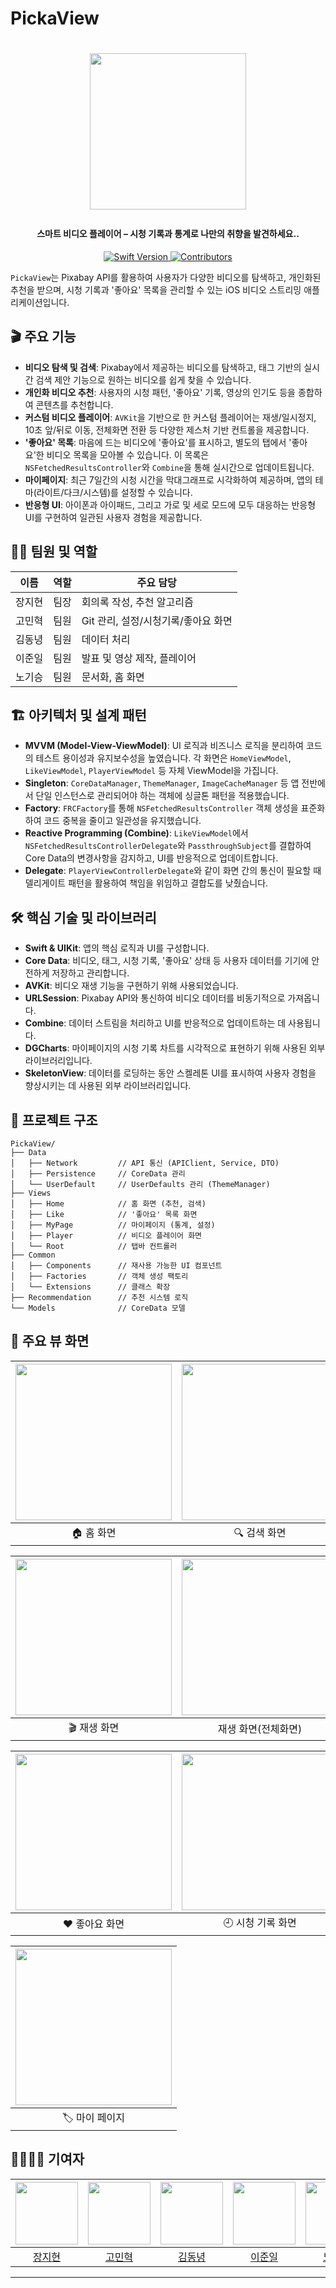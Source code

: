 # PickaView
<h1 align="center">

   

<p align="center">
  <img src="./docs/ScreenShots/appLogo.PNG" width="250px">

</p>

<h4 align="center"> 스마트 비디오 플레이어 – 시청 기록과 통계로 나만의 취향을 발견하세요..</h4>
<p align="center">
  <a href="https://swift.org">
    <img src="https://img.shields.io/badge/Swift-6.0-orange?logo=swift" alt="Swift Version" />
  </a>
  <a href="https://github.com/rlarjsdn3/EST-2th-Team2-Project/graphs/contributors">
    <img src="https://img.shields.io/github/contributors/rlarjsdn3/EST-2th-Team2-Project?color=blue" alt="Contributors" />
  </a>
  <br/>
 
</p>

`PickaView`는 Pixabay API를 활용하여 사용자가 다양한 비디오를 탐색하고, 개인화된 추천을 받으며, 시청 기록과 '좋아요' 목록을 관리할 수 있는 iOS 비디오 스트리밍 애플리케이션입니다.

## 🎬 주요 기능

* **비디오 탐색 및 검색**: Pixabay에서 제공하는 비디오를 탐색하고, 태그 기반의 실시간 검색 제안 기능으로 원하는 비디오를 쉽게 찾을 수 있습니다.
* **개인화 비디오 추천**: 사용자의 시청 패턴, '좋아요' 기록, 영상의 인기도 등을 종합하여 콘텐츠를 추천합니다.
* **커스텀 비디오 플레이어**: `AVKit`을 기반으로 한 커스텀 플레이어는 재생/일시정지, 10초 앞/뒤로 이동, 전체화면 전환 등 다양한 제스처 기반 컨트롤을 제공합니다.
* **'좋아요' 목록**: 마음에 드는 비디오에 '좋아요'를 표시하고, 별도의 탭에서 '좋아요'한 비디오 목록을 모아볼 수 있습니다. 이 목록은 `NSFetchedResultsController`와 `Combine`을 통해 실시간으로 업데이트됩니다.
* **마이페이지**: 최근 7일간의 시청 시간을 막대그래프로 시각화하여 제공하며, 앱의 테마(라이트/다크/시스템)를 설정할 수 있습니다.
* **반응형 UI**: 아이폰과 아이패드, 그리고 가로 및 세로 모드에 모두 대응하는 반응형 UI를 구현하여 일관된 사용자 경험을 제공합니다.

## 👨‍💻 팀원 및 역할

| 이름 | 역할 | 주요 담당 |
| --- | --- | --- |
| 장지현 | 팀장 | 회의록 작성, 추천 알고리즘 |
| 고민혁 | 팀원 | Git 관리, 설정/시청기록/좋아요 화면 |
| 김동녕 | 팀원 | 데이터 처리 |
| 이준일 | 팀원 | 발표 및 영상 제작, 플레이어 |
| 노기승 | 팀원 | 문서화, 홈 화면 |

## 🏗️ 아키텍처 및 설계 패턴

* **MVVM (Model-View-ViewModel)**: UI 로직과 비즈니스 로직을 분리하여 코드의 테스트 용이성과 유지보수성을 높였습니다. 각 화면은 `HomeViewModel`, `LikeViewModel`, `PlayerViewModel` 등 자체 ViewModel을 가집니다.
* **Singleton**: `CoreDataManager`, `ThemeManager`, `ImageCacheManager` 등 앱 전반에서 단일 인스턴스로 관리되어야 하는 객체에 싱글톤 패턴을 적용했습니다.
* **Factory**: `FRCFactory`를 통해 `NSFetchedResultsController` 객체 생성을 표준화하여 코드 중복을 줄이고 일관성을 유지했습니다.
* **Reactive Programming (Combine)**: `LikeViewModel`에서 `NSFetchedResultsControllerDelegate`와 `PassthroughSubject`를 결합하여 Core Data의 변경사항을 감지하고, UI를 반응적으로 업데이트합니다.
* **Delegate**: `PlayerViewControllerDelegate`와 같이 화면 간의 통신이 필요할 때 델리게이트 패턴을 활용하여 책임을 위임하고 결합도를 낮췄습니다.

## 🛠️ 핵심 기술 및 라이브러리

* **Swift & UIKit**: 앱의 핵심 로직과 UI를 구성합니다.
* **Core Data**: 비디오, 태그, 시청 기록, '좋아요' 상태 등 사용자 데이터를 기기에 안전하게 저장하고 관리합니다.
* **AVKit**: 비디오 재생 기능을 구현하기 위해 사용되었습니다.
* **URLSession**: Pixabay API와 통신하여 비디오 데이터를 비동기적으로 가져옵니다.
* **Combine**: 데이터 스트림을 처리하고 UI를 반응적으로 업데이트하는 데 사용됩니다.
* **DGCharts**: 마이페이지의 시청 기록 차트를 시각적으로 표현하기 위해 사용된 외부 라이브러리입니다.
* **SkeletonView**: 데이터를 로딩하는 동안 스켈레톤 UI를 표시하여 사용자 경험을 향상시키는 데 사용된 외부 라이브러리입니다.

## 📂 프로젝트 구조

```
PickaView/
├── Data
│   ├── Network         // API 통신 (APIClient, Service, DTO)
│   ├── Persistence     // CoreData 관리
│   └── UserDefault     // UserDefaults 관리 (ThemeManager)
├── Views
│   ├── Home            // 홈 화면 (추천, 검색)
│   ├── Like            // '좋아요' 목록 화면
│   ├── MyPage          // 마이페이지 (통계, 설정)
│   ├── Player          // 비디오 플레이어 화면
│   └── Root            // 탭바 컨트롤러
├── Common
│   ├── Components      // 재사용 가능한 UI 컴포넌트
│   ├── Factories       // 객체 생성 팩토리
│   └── Extensions      // 클래스 확장
├── Recommendation      // 추천 시스템 로직
└── Models              // CoreData 모델
```
## 📁 주요 뷰 화면

| <img src="./docs/ScreenShots/home_main.png" width="250px"> | <img src="./docs/ScreenShots/home_tag.png" width="250px"> |
| :--: | :--: |
| 🏠 홈 화면 | 🔍 검색 화면 |

| <img src="./docs/ScreenShots/player.png" width="250px"> | <img src="./docs/ScreenShots/player2.PNG" width="250px"> |
| :--: | :--: |
| 🎬 재생 화면  |  재생 화면(전체화면) |

| <img src="./docs/ScreenShots/like.png" width="250px"> | <img src="./docs/ScreenShots/history.PNG" width="250px"> |
| :--: | :--: |
| ❤️ 좋아요 화면 | 🕘 시청 기록 화면 |

| <img src="./docs/ScreenShots/mypage.png" width="250px"> |
| :--: |
| 🏷️ 마이 페이지 |


## 👨‍👩‍👧‍👦 기여자

| <img src="https://github.com/jihyeonjjang.png?size=200" width="100px"> | <img src="https://github.com/TeddKo.png?size=200" width="100px"> | <img src="https://github.com/kdn0325.png?size=200" width="100px"> | <img src="https://github.com/vinyl-nyl.png?size=200" width="100px"> | <img src="https://github.com/giseungNoh.png?size=200" width="100px"> |
| :---: | :---: | :---: | :---: | :---: |
| [장지현](https://github.com/jihyeonjjang) | [고민혁](https://github.com/TeddKo) | [김동녕](https://github.com/kdn0325) | [이준일](https://github.com/vinyl-nyl) | [노기승](https://github.com/giseungNoh) |



---
